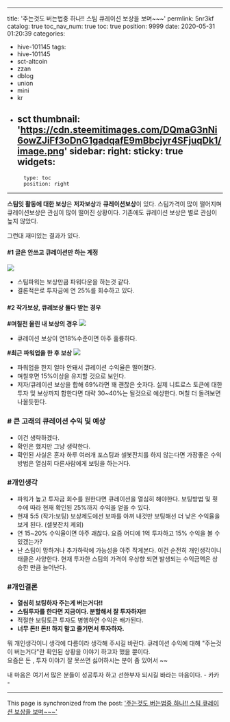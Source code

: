 
---
title: '주는것도 버는법중 하나!! 스팀 큐레이션 보상을 보며~~~'
permlink: 5nr3kf
catalog: true
toc_nav_num: true
toc: true
position: 9999
date: 2020-05-31 01:20:39
categories:
- hive-101145
tags:
- hive-101145
- sct-altcoin
- zzan
- dblog
- union
- mini
- kr
- sct
thumbnail: 'https://cdn.steemitimages.com/DQmaG3nNi6owZJiFf3oDnG1gadqafE9mBbcjyr4SFjuqDk1/image.png'
sidebar:
    right:
        sticky: true
widgets:
    -
        type: toc
        position: right
---


**스팀잇 활동에 대한 보상**은 **저자보상**과 **큐레이션보상**이 있다. 
스팀가격이 많이 떨어지며 큐레이션보상은  관심이 많이 떨어진 상황이다.
기존에도 큐레이션 보상은 별로 관심이 높지 않았다. 

그런대 재미있는 결과가 있다.  

#### #1 글은 안쓰고 큐레이션만 하는 계정

![](https://cdn.steemitimages.com/DQmaG3nNi6owZJiFf3oDnG1gadqafE9mBbcjyr4SFjuqDk1/image.png)

- 스팀파워는 보상만큼 파워다운을 하는것 같다.
- 결론적은로 투자금에  연 25%를 회수하고 있다. 

#### #2 작가보상, 큐레보상 둘다 받는  경우
**#며칠전 올린 내 보상의 경우**
![](https://cdn.steemitimages.com/DQmTCzgiAgoDU55K97vUoaK9i3wnZAFz8DiSTpkq44tZQwS/image.png)
 
- 큐레이션 보상이 연18%수준이면 아주 훌륭하다. 

**#최근 파워업을 한 후 보상**
 ![](https://cdn.steemitimages.com/DQme9DQWAZaNqWpDpN5ZQuBDm6RfDcKvFJQWFaMX8t2E2Vk/image.png)
- 파워업을 한지 얼마 안돼서 큐레이션 수익율은 떨어졌다.
- 며칠후면 15%이상을 유지할 것으로 보인다. 
- 저자/큐레이션 보상을 합해 69%라면 꽤 괜찮은 숫자다. 
   실제 니트로스 토큰에 대한 투자 및 보상까지 합한다면
   대략 30~40%는 될것으로 예상한다.  며칠 더 돌려보면 나올듯한다.
 

### # 큰 고래의 큐레이션 수익 및 예상
-  이건 생략하겠다. 
-  확인은 했지만 그냥 생략한다. 
- 확인된 사실은  혼자 하루 여러개 포스팅과 셀봇잔치를 
하지 않는다면 가장좋은 수익방법은 열심히 다른사람에게 
보팅을 하는거다.


### #개인생각
- 파워가 높고 투자금 회수를 원한다면  큐레이션을 열심히 해야한다. 
   보팅방법 및 횟수에 따라 현재 확인된 25%까지 수익을 얻을 수 있다.
- 현재 5:5 (작가:보팅) 보상제도에선 보파를 아껴 내것만 보팅해선
더 낮은 수익율을 보게 된다. (셀봇잔치 제외)
- 연 15~20% 수익율이면 아주 괘찮다. 
   요즘 어디에 1억 투자하고 15% 수익을 볼 수 있겠는가?
- 난 스팀이 망하거나 추가하락에 가능성을 아주 작게본다.
   이건 순전히 개인생각이니 태클은 사양한다.
   현재 투자한 스팀의 가격이 우상향 되면 발생되는 수익금액은
    상승한 만큼 늘어난다. 

### #개인결론
- **열심히 보팅하자 주는게 버는거다!!** 
- **스팀투자를 한다면 지금이다. 분할해서 잘 투자하자!!**
- 적절한 보팅토큰 투자도 병행하면 수익은 배가된다.
- **너무 돈!! 돈!! 하지 말고 즐기면서 투자하자.**

뭐 개인생각이니 생각에 다름이라 생각해 주시길 바란다.
큐레이션 수익에 대해 "주는것이 버는거다"란 확인된 상황을
이야기 하고자 했을 뿐이다.   
요즘은 돈 , 투자 이야기 잘 못쓰면 싫어하시는 분이 좀 있어서 ~~

내 마음은 여기서 많은 분들이 성공투자 하고 선한부자 되시길
바라는 마음이다. - 카카 -

- - -

This page is synchronized from the post: ['주는것도 버는법중 하나!! 스팀 큐레이션 보상을 보며~~~'](https://steemit.com/@kibumh/5nr3kf)
